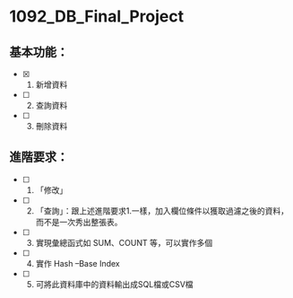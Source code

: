 # 1092_DB_Final_Project

## 基本功能：
* [x] 1. 新增資料
* [ ] 2. 查詢資料
* [ ] 3. 刪除資料

## 進階要求：
* [ ] 1. 「修改」
* [ ] 2. 「查詢」：跟上述進階要求1.一樣，加入欄位條件以獲取過濾之後的資料，而不是一次秀出整張表。
* [ ] 3. 實現彙總函式如 SUM、COUNT 等，可以實作多個
* [ ] 4. 實作 Hash –Base Index 
* [ ] 5. 可將此資料庫中的資料輸出成SQL檔或CSV檔
